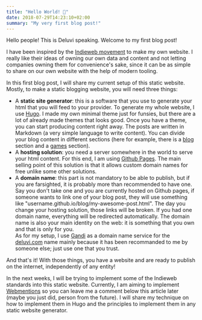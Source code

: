 ```yaml
---
title: "Hello World! 🎉"
date: 2018-07-29T14:23:10+02:00
summary: "My very first blog post!"
---
```

Hello people! This is Deluvi speaking. Welcome to my first blog post!

I have been inspired by the [Indieweb movement](https://indieweb.org/) to make my own website. I really like their ideas of owning our own data and content and not letting companies owning them for convenience's sake, since it can be as simple to share on our own website with the help of modern tooling.

In this first blog post, I will share my current setup of this static website. Mostly, to make a static blogging website, you will need three things:

- A **static site generator**: this is a software that you use to generate your html that you will feed to your provider. To generate my whole website, I use [Hugo](https://gohugo.io). I made my own minimal theme just for funsies, but there are a lot of already made themes that looks good. Once you have a theme, you can start producing content right away. The posts are written in Markdown (a very simple language to write content). You can divide your blog content in different sections (here for example, there is a [blog](/blog) section and a [games](/games) section).
- A **hosting solution**: you need a server somewhere in the world to serve your html content. For this end, I am using [Github Pages](https://pages.github.com/). The main selling point of this solution is that it allows custom domain names for free unlike some other solutions.
- A **domain name**: this part is not mandatory to be able to publish, but if you are farsighted, it is probably more than recommended to have one. Say you don't take one and you are currently hosted on Github pages, if someone wants to link one of your blog post, they will use something like "username.github.io/blog/my-awesome-post.html". The day you change your hosting solution, those links will be broken. If you had one domain name, everything will be redirected automatically. The domain name is also your main identity on the web: it is something that you own and that is only for you.  
As for my setup, I use [Gandi](https://www.gandi.net/) as a domain name service for the [deluvi.com](https://deluvi.com) name mainly because it has been recommanded to me by someone else; just use one that you trust.

And that's it! With those things, you have a website and are ready to publish on the internet, independently of any entity!

In the next weeks, I will be trying to implement some of the Indieweb standards into this static website. Currently, I am aiming to implement [Webmentions](https://indieweb.org/Webmention) so you can leave me a comment below this article later (maybe you just did, person from the future). I will share my technique on how to implement them in Hugo and the principles to implement them in any static website generator.